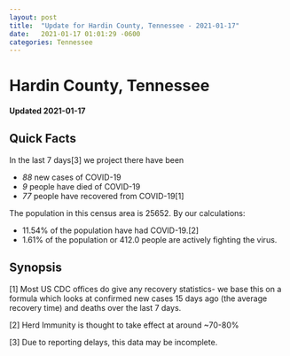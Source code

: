 ```yaml
---
layout: post
title:  "Update for Hardin County, Tennessee - 2021-01-17"
date:   2021-01-17 01:01:29 -0600
categories: Tennessee
---
```


# Hardin County, Tennessee
#### Updated 2021-01-17

## Quick Facts

In the last 7 days[3] we project there have been
- *88* new cases of COVID-19
- *9* people have died of COVID-19
- *77* people have recovered from COVID-19[1]

The population in this census area is 25652. By our calculations:
- 11.54% of the population have had COVID-19.[2]
- 1.61% of the population or 412.0 people are actively fighting the virus.

## Synopsis




[1] Most US CDC offices do give any recovery statistics- we base this on a formula which looks at confirmed new cases
15 days ago (the average recovery time) and deaths over the last 7 days.

[2] Herd Immunity is thought to take effect at around ~70-80%

[3] Due to reporting delays, this data may be incomplete.
 
    